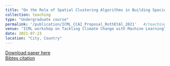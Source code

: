 ```yaml
---
title: "On the Role of Spatial Clustering Algorithms in Building Species Distribution Models from Community Science Data"
collection: teaching
type: "Undergraduate course"
permalink: '/publication/ICML_CCAI_Proposal_RothEtAl_2021'   #/teaching/2014-spring-teaching-1
venue: "ICML workshop on Tackling Climate Change with Machine Learning"
date: 2021-07-23
location: "City, Country"
---
```


[Download paper here](http://Hutchinson-Lab.github.io/files/ICML_CCAI_Proposal_RothEtAl_2021.pdf)<br>
[Bibtex citation](http://Hutchinson-Lab.github.io/files/ICML_CCAI_Proposal_RothEtAl_2021.txt)
